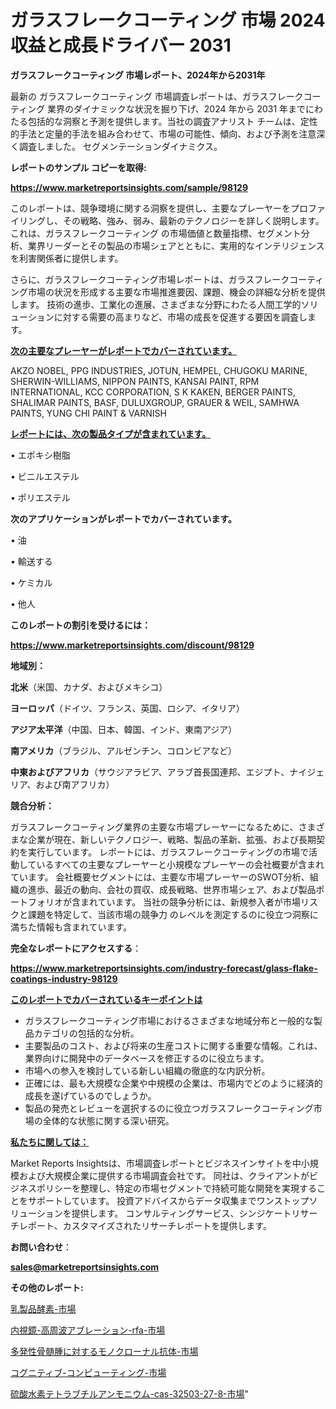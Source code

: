 # ガラスフレークコーティング 市場 2024 収益と成長ドライバー 2031

<strong>ガラスフレークコーティング 市場レポート、2024年から2031年</strong>

最新の ガラスフレークコーティング 市場調査レポートは、ガラスフレークコーティング 業界のダイナミックな状況を掘り下げ、2024 年から 2031 年までにわたる包括的な洞察と予測を提供します。当社の調査アナリスト チームは、定性的手法と定量的手法を組み合わせて、市場の可能性、傾向、および予測を注意深く調査しました。 セグメンテーションダイナミクス。



<strong>レポートのサンプル コピーを取得:</strong> <a href=https://www.marketreportsinsights.com/sample/98129>

<strong><u>https://www.marketreportsinsights.com/sample/98129</u></strong></a>

このレポートは、競争環境に関する洞察を提供し、主要なプレーヤーをプロファイリングし、その戦略、強み、弱み、最新のテクノロジーを詳しく説明します。 これは、ガラスフレークコーティング の市場価値と数量指標、セグメント分析、業界リーダーとその製品の市場シェアとともに、実用的なインテリジェンスを利害関係者に提供します。

さらに、ガラスフレークコーティング市場レポートは、ガラスフレークコーティング市場の状況を形成する主要な市場推進要因、課題、機会の詳細な分析を提供します。 技術の進歩、工業化の進展、さまざまな分野にわたる人間工学的ソリューションに対する需要の高まりなど、市場の成長を促進する要因を調査します。



<strong><u>次の主要なプレーヤーがレポートでカバーされています。</u></strong>

AKZO NOBEL, PPG INDUSTRIES, JOTUN, HEMPEL, CHUGOKU MARINE, SHERWIN-WILLIAMS, NIPPON PAINTS, KANSAI PAINT, RPM INTERNATIONAL, KCC CORPORATION, S K KAKEN, BERGER PAINTS, SHALIMAR PAINTS, BASF, DULUXGROUP, GRAUER & WEIL, SAMHWA PAINTS, YUNG CHI PAINT & VARNISH



<strong><u><b>レポートには、次の製品タイプが含まれています。</b></u></strong>

• エポキシ樹脂

• ビニルエステル

• ポリエステル



<strong><b>次のアプリケーションがレポートでカバーされています。</b></strong>

• 油

• 輸送する

• ケミカル

• 他人



<strong><b>このレポートの割引を受けるには：</b></strong><a href=https://www.marketreportsinsights.com/discount/98129>

<strong><u>https://www.marketreportsinsights.com/discount/98129</u></strong></a>



<strong>地域別：</strong>



<strong>北米</strong>（米国、カナダ、およびメキシコ）



<strong>ヨーロッパ</strong>（ドイツ、フランス、英国、ロシア、イタリア）



<strong>アジア太平洋</strong>（中国、日本、韓国、インド、東南アジア）



<strong>南アメリカ</strong>（ブラジル、アルゼンチン、コロンビアなど）



<strong>中東およびアフリカ</strong>（サウジアラビア、アラブ首長国連邦、エジプト、ナイジェリア、および南アフリカ）



<strong>競合分析：</strong>

ガラスフレークコーティング業界の主要な市場プレーヤーになるために、さまざまな企業が現在、新しいテクノロジー、戦略、製品の革新、拡張、および長期契約を実行しています。 レポートには、ガラスフレークコーティングの市場で活動しているすべての主要なプレーヤーと小規模なプレーヤーの会社概要が含まれています。 会社概要セグメントには、主要な市場プレーヤーのSWOT分析、組織の進歩、最近の動向、会社の買収、成長戦略、世界市場シェア、および製品ポートフォリオが含まれています。 当社の競争分析には、新規参入者が市場リスクと課題を特定して、当該市場の競争力 のレベルを測定するのに役立つ洞察に満ちた情報も含まれています。



<strong>完全なレポートにアクセスする</strong>：

<a href=https://www.marketreportsinsights.com/industry-forecast/glass-flake-coatings-industry-98129>

<strong><u>https://www.marketreportsinsights.com/industry-forecast/glass-flake-coatings-industry-98129</u></strong></a>



<strong><u><b>このレポートでカバーされているキーポイントは</b></u></strong>
<ul>
  <li>ガラスフレークコーティング市場におけるさまざまな地域分布と一般的な製品カテゴリの包括的な分析。</li>
  <li>主要製品のコスト、および将来の生産コストに関する重要な情報。これは、業界向けに開発中のデータベースを修正するのに役立ちます。</li>
  <li>市場への参入を検討している新しい組織の徹底的な内訳分析。</li>
  <li>正確には、最も大規模な企業や中規模の企業は、市場内でどのように経済的成長を遂げているのでしょうか。</li>
  <li>製品の発売とレビューを選択するのに役立つガラスフレークコーティング市場の全体的な状態に関する深い研究。</li>
</ul>


<strong><u><b>私たちに関しては：</b></u></strong>

Market Reports Insightsは、市場調査レポートとビジネスインサイトを中小規模および大規模企業に提供する市場調査会社です。 同社は、クライアントがビジネスポリシーを整理し、特定の市場セグメントで持続可能な開発を実現することをサポートしています。 投資アドバイスからデータ収集までワンストップソリューションを提供します。 コンサルティングサービス、シンジケートリサーチレポート、カスタマイズされたリサーチレポートを提供します。



<strong><b>お問い合わせ</b></strong>：

<a href=mailto:sales@marketreportsinsights.com>

<strong><u>sales@marketreportsinsights.com</u></strong></a>



<strong>その他のレポート:</strong>

<a href=https://www.linkedin.com/pulse/乳製品酵素-市場-2023-最新の-cagr-および成長分析-2030-6rehf/>乳製品酵素-市場</a>

<a href=https://www.linkedin.com/pulse/内視鏡-高周波アブレーション-rfa-市場-2023-最新の-cagr-yirvf/>内視鏡-高周波アブレーション-rfa-市場</a>

<a href=https://www.linkedin.com/pulse/多発性骨髄腫に対するモノクローナル抗体-市場-2023-年のダイナミクスとビジネストレンド-2030-pr-news-hub-cqspf/>多発性骨髄腫に対するモノクローナル抗体-市場</a>

<a href=https://www.linkedin.com/pulse/コグニティブ-コンピューティング-市場-2030-年までの需要に焦点を当てた-t1kdf/>コグニティブ-コンピューティング-市場</a>

<a href=https://www.linkedin.com/pulse/硫酸水素テトラブチルアンモニウム-cas-32503-27-8-市場-2023-総利益と主要ベンダー-2030-pr-news-hub-bmguf/>硫酸水素テトラブチルアンモニウム-cas-32503-27-8-市場</a>"
